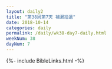 ```yaml
---
layout: daily2
title: "第38周第7天 補漏拾遺"
date: 2018-10-14
categories: daily
permalink: /daily/wk38-day7-daily.html
weekNum: 38
dayNum: 7
---
```


{%- include BibleLinks.html -%}

